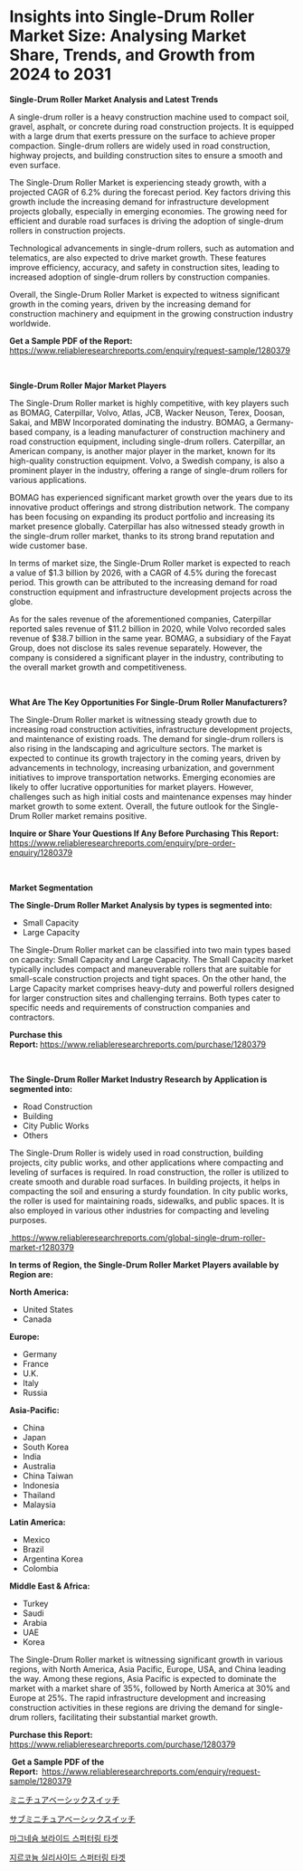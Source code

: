 <p><h1>Insights into Single-Drum Roller Market Size: Analysing Market Share, Trends, and Growth from 2024 to 2031</h1></p><p><strong>Single-Drum Roller Market Analysis and Latest Trends</strong></p>
<p><p>A single-drum roller is a heavy construction machine used to compact soil, gravel, asphalt, or concrete during road construction projects. It is equipped with a large drum that exerts pressure on the surface to achieve proper compaction. Single-drum rollers are widely used in road construction, highway projects, and building construction sites to ensure a smooth and even surface.</p><p>The Single-Drum Roller Market is experiencing steady growth, with a projected CAGR of 6.2% during the forecast period. Key factors driving this growth include the increasing demand for infrastructure development projects globally, especially in emerging economies. The growing need for efficient and durable road surfaces is driving the adoption of single-drum rollers in construction projects.</p><p>Technological advancements in single-drum rollers, such as automation and telematics, are also expected to drive market growth. These features improve efficiency, accuracy, and safety in construction sites, leading to increased adoption of single-drum rollers by construction companies.</p><p>Overall, the Single-Drum Roller Market is expected to witness significant growth in the coming years, driven by the increasing demand for construction machinery and equipment in the growing construction industry worldwide.</p></p>
<p><strong>Get a Sample PDF of the Report:&nbsp;</strong> <a href="https://www.reliableresearchreports.com/enquiry/request-sample/1280379">https://www.reliableresearchreports.com/enquiry/request-sample/1280379</a></p>
<p>&nbsp;</p>
<p><strong>Single-Drum Roller Major Market Players</strong></p>
<p><p>The Single-Drum Roller market is highly competitive, with key players such as BOMAG, Caterpillar, Volvo, Atlas, JCB, Wacker Neuson, Terex, Doosan, Sakai, and MBW Incorporated dominating the industry. BOMAG, a Germany-based company, is a leading manufacturer of construction machinery and road construction equipment, including single-drum rollers. Caterpillar, an American company, is another major player in the market, known for its high-quality construction equipment. Volvo, a Swedish company, is also a prominent player in the industry, offering a range of single-drum rollers for various applications.</p><p>BOMAG has experienced significant market growth over the years due to its innovative product offerings and strong distribution network. The company has been focusing on expanding its product portfolio and increasing its market presence globally. Caterpillar has also witnessed steady growth in the single-drum roller market, thanks to its strong brand reputation and wide customer base.</p><p>In terms of market size, the Single-Drum Roller market is expected to reach a value of $1.3 billion by 2026, with a CAGR of 4.5% during the forecast period. This growth can be attributed to the increasing demand for road construction equipment and infrastructure development projects across the globe.</p><p>As for the sales revenue of the aforementioned companies, Caterpillar reported sales revenue of $11.2 billion in 2020, while Volvo recorded sales revenue of $38.7 billion in the same year. BOMAG, a subsidiary of the Fayat Group, does not disclose its sales revenue separately. However, the company is considered a significant player in the industry, contributing to the overall market growth and competitiveness.</p></p>
<p>&nbsp;</p>
<p><strong>What Are The Key Opportunities For Single-Drum Roller Manufacturers?</strong></p>
<p><p>The Single-Drum Roller market is witnessing steady growth due to increasing road construction activities, infrastructure development projects, and maintenance of existing roads. The demand for single-drum rollers is also rising in the landscaping and agriculture sectors. The market is expected to continue its growth trajectory in the coming years, driven by advancements in technology, increasing urbanization, and government initiatives to improve transportation networks. Emerging economies are likely to offer lucrative opportunities for market players. However, challenges such as high initial costs and maintenance expenses may hinder market growth to some extent. Overall, the future outlook for the Single-Drum Roller market remains positive.</p></p>
<p><strong>Inquire or Share Your Questions If Any Before Purchasing This Report:</strong> <a href="https://www.reliableresearchreports.com/enquiry/pre-order-enquiry/1280379">https://www.reliableresearchreports.com/enquiry/pre-order-enquiry/1280379</a></p>
<p>&nbsp;</p>
<p><strong>Market Segmentation</strong></p>
<p><strong>The Single-Drum Roller Market Analysis by types is segmented into:</strong></p>
<p><ul><li>Small Capacity</li><li>Large Capacity</li></ul></p>
<p><p>The Single-Drum Roller market can be classified into two main types based on capacity: Small Capacity and Large Capacity. The Small Capacity market typically includes compact and maneuverable rollers that are suitable for small-scale construction projects and tight spaces. On the other hand, the Large Capacity market comprises heavy-duty and powerful rollers designed for larger construction sites and challenging terrains. Both types cater to specific needs and requirements of construction companies and contractors.</p></p>
<p><strong>Purchase this Report:&nbsp;</strong><a href="https://www.reliableresearchreports.com/purchase/1280379">https://www.reliableresearchreports.com/purchase/1280379</a></p>
<p>&nbsp;</p>
<p><strong>The Single-Drum Roller Market Industry Research by Application is segmented into:</strong></p>
<p><ul><li>Road Construction</li><li>Building</li><li>City Public Works</li><li>Others</li></ul></p>
<p><p>The Single-Drum Roller is widely used in road construction, building projects, city public works, and other applications where compacting and leveling of surfaces is required. In road construction, the roller is utilized to create smooth and durable road surfaces. In building projects, it helps in compacting the soil and ensuring a sturdy foundation. In city public works, the roller is used for maintaining roads, sidewalks, and public spaces. It is also employed in various other industries for compacting and leveling purposes.</p></p>
<p><a href="https://www.reliableresearchreports.com/global-single-drum-roller-market-r1280379">&nbsp;https://www.reliableresearchreports.com/global-single-drum-roller-market-r1280379</a></p>
<p><strong>In terms of Region, the Single-Drum Roller Market Players available by Region are:</strong></p>
<p>
    <p> <strong> North America: </strong>
        <ul>
            <li>United States</li>
            <li>Canada</li>
        </ul>
        </p> 
    <p> <strong> Europe: </strong>
        <ul>
            <li>Germany</li>
            <li>France</li>
            <li>U.K.</li>
            <li>Italy</li>
            <li>Russia</li>
        </ul>
        </p> 
    <p> <strong> Asia-Pacific: </strong>
        <ul>
            <li>China</li>
            <li>Japan</li>
            <li>South Korea</li>
            <li>India</li>
            <li>Australia</li>
            <li>China Taiwan</li>
            <li>Indonesia</li>
            <li>Thailand</li>
            <li>Malaysia</li>
        </ul>
        </p> 
    <p> <strong> Latin America: </strong>
        <ul>
            <li>Mexico</li>
            <li>Brazil</li>
            <li>Argentina Korea</li>
            <li>Colombia</li>
        </ul>
        </p> 
    <p> <strong> Middle East & Africa: </strong>
        <ul>
            <li>Turkey</li>
            <li>Saudi</li>
            <li>Arabia</li>
            <li>UAE</li>
            <li>Korea</li>
        </ul>
    </p>
    </p>
<p><p>The Single-Drum Roller market is witnessing significant growth in various regions, with North America, Asia Pacific, Europe, USA, and China leading the way. Among these regions, Asia Pacific is expected to dominate the market with a market share of 35%, followed by North America at 30% and Europe at 25%. The rapid infrastructure development and increasing construction activities in these regions are driving the demand for single-drum rollers, facilitating their substantial market growth.</p></p>
<p><strong>Purchase this Report: </strong><a href="https://www.reliableresearchreports.com/purchase/1280379">https://www.reliableresearchreports.com/purchase/1280379</a></p>
<p>&nbsp;<strong>Get a Sample PDF of the Report:&nbsp;&nbsp;</strong><a href="https://www.reliableresearchreports.com/enquiry/request-sample/1280379">https://www.reliableresearchreports.com/enquiry/request-sample/1280379</a></p>
<p><strong></strong></p>
<p><p><a href="https://github.com/qwpelcjko9242629/Market-Research-Report-List-2/blob/main/678620998468.md">ミニチュアベーシックスイッチ</a></p><p><a href="https://github.com/gfggqjbfys368009/Market-Research-Report-List-2/blob/main/790591098469.md">サブミニチュアベーシックスイッチ</a></p><p><a href="https://medium.com/@audieyost2004/%EB%A7%88%EA%B7%B8%EB%84%A4%EC%8A%98-%EB%B3%B4%EB%9D%BC%EC%9D%B4%EB%93%9C-%EC%8A%A4%ED%8D%BC%ED%84%B0%EB%A7%81-%ED%83%80%EA%B2%9F-%EC%8B%9C%EC%9E%A5-%EC%A1%B0%EC%82%AC-%EB%B3%B4%EA%B3%A0%EC%84%9C-2024%EB%85%84%EB%B6%80%ED%84%B0-2031%EB%85%84%EA%B9%8C%EC%A7%80%EC%9D%98-%EC%97%AD%EC%82%AC-%EB%B0%8F-%EC%98%88%EC%B8%A1-285d389cbb4d">마그네슘 보라이드 스퍼터링 타겟</a></p><p><a href="https://medium.com/@albinbrakus2023/%EC%A7%80%EB%A5%B4%EC%BD%94%EB%8A%84-%EC%8B%A4%EB%A6%AC%EC%82%AC%EC%9D%B4%EB%93%9C-%EC%8A%A4%ED%8D%BC%ED%84%B0%EB%A7%81-%ED%83%80%EA%B9%83%EC%9D%98-%EC%8B%9C%EC%9E%A5-%EC%A0%90%EC%9C%A0%EC%9C%A8-%EC%A7%84%ED%99%94-%EB%B0%8F-%EC%8B%9C%EC%9E%A5-%EC%84%B1%EC%9E%A5-%ED%8A%B8%EB%A0%8C%EB%93%9C-2024%EB%85%84-2031%EB%85%84-4e4a21c1317c">지르코늄 실리사이드 스퍼터링 타겟</a></p></p>